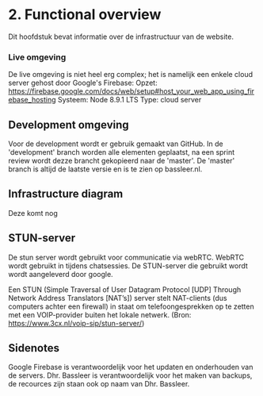 # 2. Functional overview

Dit hoofdstuk bevat informatie over de infrastructuur van de website.


### Live omgeving

De live omgeving is niet heel erg complex; het is namelijk een enkele cloud server gehost door Google's Firebase:
Opzet: https://firebase.google.com/docs/web/setup#host_your_web_app_using_firebase_hosting
Systeem: Node 8.9.1 LTS
Type: cloud server

## Development omgeving

Voor de development wordt er gebruik gemaakt van GitHub. In de 'development' branch worden alle elementen geplaatst, na een sprint review wordt dezze brancht gekopieerd naar de 'master'. De 'master' branch is altijd de laatste versie en is te zien op bassleer.nl.

## Infrastructure diagram
Deze komt nog

## STUN-server
De stun server wordt gebruikt voor communicatie via webRTC. WebRTC wordt gebruikt in tijdens chatsessies. De STUN-server die gebruikt wordt wordt aangeleverd door google.

Een STUN (Simple Traversal of User Datagram Protocol [UDP] Through Network Address Translators [NAT’s]) server stelt NAT-clients (dus computers achter een firewall) in staat om telefoongesprekken op te zetten met een VOIP-provider buiten het lokale netwerk.
(Bron: https://www.3cx.nl/voip-sip/stun-server/)


## Sidenotes
Google Firebase is verantwoordelijk voor het updaten en onderhouden van de servers. Dhr. Bassleer is verantwoordelijk voor het maken van backups, de recources zijn staan ook op naam van Dhr. Bassleer.
